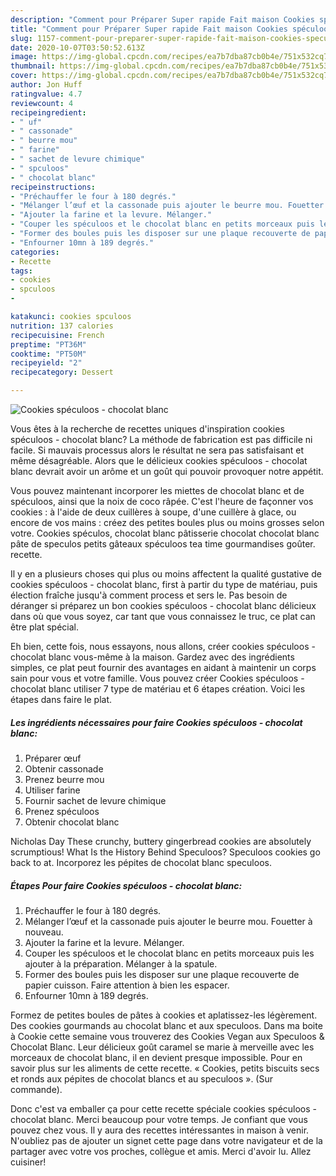 ```yaml
---
description: "Comment pour Préparer Super rapide Fait maison Cookies spéculoos - chocolat blanc"
title: "Comment pour Préparer Super rapide Fait maison Cookies spéculoos - chocolat blanc"
slug: 1157-comment-pour-preparer-super-rapide-fait-maison-cookies-speculoos-chocolat-blanc
date: 2020-10-07T03:50:52.613Z
image: https://img-global.cpcdn.com/recipes/ea7b7dba87cb0b4e/751x532cq70/cookies-speculoos-chocolat-blanc-photo-principale-de-la-recette.jpg
thumbnail: https://img-global.cpcdn.com/recipes/ea7b7dba87cb0b4e/751x532cq70/cookies-speculoos-chocolat-blanc-photo-principale-de-la-recette.jpg
cover: https://img-global.cpcdn.com/recipes/ea7b7dba87cb0b4e/751x532cq70/cookies-speculoos-chocolat-blanc-photo-principale-de-la-recette.jpg
author: Jon Huff
ratingvalue: 4.7
reviewcount: 4
recipeingredient:
- " uf"
- " cassonade"
- " beurre mou"
- " farine"
- " sachet de levure chimique"
- " spculoos"
- " chocolat blanc"
recipeinstructions:
- "Préchauffer le four à 180 degrés."
- "Mélanger l’œuf et la cassonade puis ajouter le beurre mou. Fouetter à nouveau."
- "Ajouter la farine et la levure. Mélanger."
- "Couper les spéculoos et le chocolat blanc en petits morceaux puis les ajouter à la préparation. Mélanger à la spatule."
- "Former des boules puis les disposer sur une plaque recouverte de papier cuisson. Faire attention à bien les espacer."
- "Enfourner 10mn à 189 degrés."
categories:
- Recette
tags:
- cookies
- spculoos
- 

katakunci: cookies spculoos  
nutrition: 137 calories
recipecuisine: French
preptime: "PT36M"
cooktime: "PT50M"
recipeyield: "2"
recipecategory: Dessert

---
```



![Cookies spéculoos - chocolat blanc](https://img-global.cpcdn.com/recipes/ea7b7dba87cb0b4e/751x532cq70/cookies-speculoos-chocolat-blanc-photo-principale-de-la-recette.jpg)

Vous êtes à la recherche de recettes uniques d'inspiration cookies spéculoos - chocolat blanc? La méthode de fabrication est pas difficile ni facile. Si mauvais processus alors le résultat ne sera pas satisfaisant et même désagréable. Alors que le délicieux cookies spéculoos - chocolat blanc devrait avoir un arôme et un goût qui pouvoir provoquer notre appétit.

Vous pouvez maintenant incorporer les miettes de chocolat blanc et de spéculoos, ainsi que la noix de coco râpée. C&#39;est l&#39;heure de façonner vos cookies : à l&#39;aide de deux cuillères à soupe, d&#39;une cuillère à glace, ou encore de vos mains : créez des petites boules plus ou moins grosses selon votre. Cookies spéculos, chocolat blanc pâtisserie chocolat chocolat blanc pâte de speculos petits gâteaux spéculoos tea time gourmandises goûter. recette.

Il y en a plusieurs choses qui plus ou moins affectent la qualité gustative de cookies spéculoos - chocolat blanc, first à partir du type de matériau, puis élection fraîche jusqu'à comment process et sers le. Pas besoin de déranger si préparez un bon cookies spéculoos - chocolat blanc délicieux dans où que vous soyez, car tant que vous connaissez le truc, ce plat can être plat spécial.


Eh bien, cette fois, nous essayons, nous allons, créer cookies spéculoos - chocolat blanc vous-même à la maison. Gardez avec des ingrédients simples, ce plat peut fournir des avantages en aidant à maintenir un corps sain pour vous et votre famille. Vous pouvez créer Cookies spéculoos - chocolat blanc utiliser 7 type de matériau et 6 étapes création. Voici les étapes dans faire le plat.

<!--inarticleads1-->

##### Les ingrédients nécessaires pour faire Cookies spéculoos - chocolat blanc:

1. Préparer  œuf
1. Obtenir  cassonade
1. Prenez  beurre mou
1. Utiliser  farine
1. Fournir  sachet de levure chimique
1. Prenez  spéculoos
1. Obtenir  chocolat blanc


Nicholas Day These crunchy, buttery gingerbread cookies are absolutely scrumptious! What Is the History Behind Speculoos? Speculoos cookies go back to at. Incorporez les pépites de chocolat blanc speculoos. 

<!--inarticleads2-->

##### Étapes Pour faire Cookies spéculoos - chocolat blanc:

1. Préchauffer le four à 180 degrés.
1. Mélanger l’œuf et la cassonade puis ajouter le beurre mou. Fouetter à nouveau.
1. Ajouter la farine et la levure. Mélanger.
1. Couper les spéculoos et le chocolat blanc en petits morceaux puis les ajouter à la préparation. Mélanger à la spatule.
1. Former des boules puis les disposer sur une plaque recouverte de papier cuisson. Faire attention à bien les espacer.
1. Enfourner 10mn à 189 degrés.


Formez de petites boules de pâtes à cookies et aplatissez-les légèrement. Des cookies gourmands au chocolat blanc et aux speculoos. Dans ma boite à Cookie cette semaine vous trouverez des Cookies Vegan aux Speculoos &amp; Chocolat Blanc. Leur délicieux goût caramel se marie à merveille avec les morceaux de chocolat blanc, il en devient presque impossible. Pour en savoir plus sur les aliments de cette recette. « Cookies, petits biscuits secs et ronds aux pépites de chocolat blancs et au speculoos ». (Sur commande). 


Donc c'est va emballer ça pour cette recette spéciale cookies spéculoos - chocolat blanc. Merci beaucoup pour votre temps. Je confiant que vous pouvez chez vous. Il y aura des recettes  intéressantes in maison à venir. N'oubliez pas de ajouter un signet cette page dans votre navigateur et de la partager avec votre vos proches, collègue et amis. Merci d'avoir lu. Allez cuisiner!
